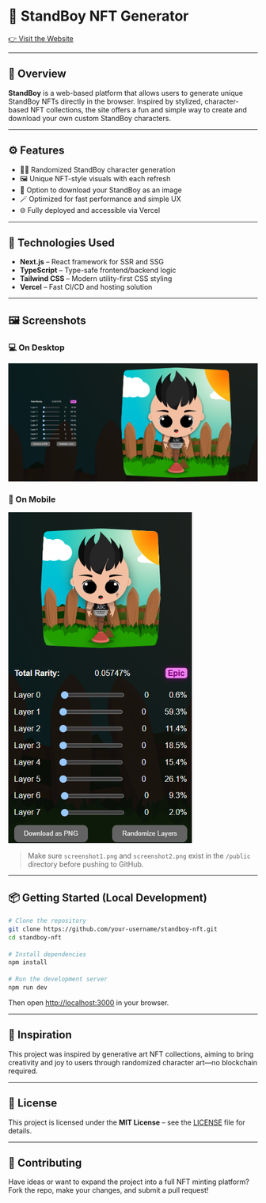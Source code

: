 
# 🌟 StandBoy NFT Generator  
[👉 Visit the Website](https://stand-boys.vercel.app/)

---

## 🎨 Overview  
**StandBoy** is a web-based platform that allows users to generate unique StandBoy NFTs directly in the browser. Inspired by stylized, character-based NFT collections, the site offers a fun and simple way to create and download your own custom StandBoy characters.

---

## ⚙️ Features  
- 🧑‍🎨 Randomized StandBoy character generation  
- 🖼️ Unique NFT-style visuals with each refresh  
- 💾 Option to download your StandBoy as an image  
- 🪄 Optimized for fast performance and simple UX  
- 🌐 Fully deployed and accessible via Vercel  

---

## 🚀 Technologies Used  
- **Next.js** – React framework for SSR and SSG  
- **TypeScript** – Type-safe frontend/backend logic  
- **Tailwind CSS** – Modern utility-first CSS styling  
- **Vercel** – Fast CI/CD and hosting solution  

---

## 🖼️ Screenshots  

### 💻 On Desktop  
![Homepage](./public/screenshot1.png)

### 📱 On Mobile  
![NFT Preview](./public/screenshot2.png)

> Make sure `screenshot1.png` and `screenshot2.png` exist in the `/public` directory before pushing to GitHub.

---

## 📦 Getting Started (Local Development)  

```bash
# Clone the repository
git clone https://github.com/your-username/standboy-nft.git
cd standboy-nft

# Install dependencies
npm install

# Run the development server
npm run dev
```

Then open [http://localhost:3000](http://localhost:3000) in your browser.

---

## 🧠 Inspiration  
This project was inspired by generative art NFT collections, aiming to bring creativity and joy to users through randomized character art—no blockchain required.

---

## 📜 License  
This project is licensed under the **MIT License** – see the [LICENSE](./LICENSE) file for details.

---

## 🙌 Contributing  
Have ideas or want to expand the project into a full NFT minting platform?  
Fork the repo, make your changes, and submit a pull request!
